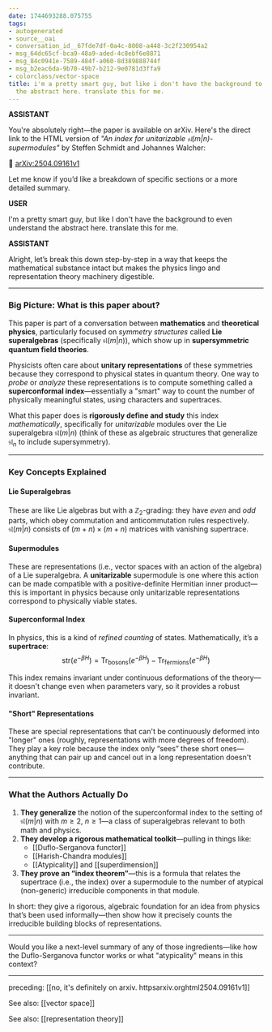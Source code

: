 ```yaml
---
date: 1744693288.075755
tags:
- autogenerated
- source__oai
- conversation_id__67fde7df-0a4c-8008-a448-3c2f230954a2
- msg_64dc65cf-bca9-48a9-aded-4c8ebf6e8871
- msg_84c0941e-7589-484f-a060-8d389888744f
- msg_b2eac6da-9b70-49b7-b212-9e0781d3ffa9
- colorclass/vector-space
title: i'm a pretty smart guy, but like i don't have the background to even understand
  the abstract here. translate this for me.
---
```


**ASSISTANT**

You're absolutely right—the paper is available on arXiv. Here's the direct link to the HTML version of *"An index for unitarizable $\mathfrak{sl}(m|n)$-supermodules"* by Steffen Schmidt and Johannes Walcher:

🔗 [arXiv:2504.09161v1](https://ar5iv.org/html/2504.09161v1)

Let me know if you’d like a breakdown of specific sections or a more detailed summary.


**USER**

I'm a pretty smart guy, but like I don't have the background to even understand the abstract here. translate this for me.


**ASSISTANT**

Alright, let’s break this down step-by-step in a way that keeps the mathematical substance intact but makes the physics lingo and representation theory machinery digestible.

---

### **Big Picture: What is this paper about?**

This paper is part of a conversation between **mathematics** and **theoretical physics**, particularly focused on *symmetry structures* called **Lie superalgebras** (specifically $\mathfrak{sl}(m|n)$), which show up in **supersymmetric quantum field theories**.

Physicists often care about **unitary representations** of these symmetries because they correspond to physical states in quantum theory. One way to *probe* or *analyze* these representations is to compute something called a **superconformal index**—essentially a "smart" way to count the number of physically meaningful states, using characters and supertraces.

What this paper does is **rigorously define and study** this index *mathematically*, specifically for *unitarizable* modules over the Lie superalgebra $\mathfrak{sl}(m|n)$ (think of these as algebraic structures that generalize $\mathfrak{sl}_n$ to include supersymmetry).

---

### **Key Concepts Explained**

#### **Lie Superalgebras**
These are like Lie algebras but with a $\mathbb{Z}_2$-grading: they have *even* and *odd* parts, which obey commutation and anticommutation rules respectively. $\mathfrak{sl}(m|n)$ consists of $(m+n) \times (m+n)$ matrices with vanishing supertrace.

#### **Supermodules**
These are representations (i.e., vector spaces with an action of the algebra) of a Lie superalgebra. A **unitarizable** supermodule is one where this action can be made compatible with a positive-definite Hermitian inner product—this is important in physics because only unitarizable representations correspond to physically viable states.

#### **Superconformal Index**
In physics, this is a kind of *refined counting* of states. Mathematically, it’s a **supertrace**: $$\mathrm{str}(e^{-\beta H}) = \mathrm{Tr}_{\text{bosons}}(e^{-\beta H}) - \mathrm{Tr}_{\text{fermions}}(e^{-\beta H})$$

This index remains invariant under continuous deformations of the theory—it doesn't change even when parameters vary, so it provides a robust invariant.

#### **"Short" Representations**
These are special representations that can't be continuously deformed into "longer" ones (roughly, representations with more degrees of freedom). They play a key role because the index only “sees” these short ones—anything that can pair up and cancel out in a long representation doesn't contribute.

---

### **What the Authors Actually Do**

1. **They generalize** the notion of the superconformal index to the setting of $\mathfrak{sl}(m|n)$ with $m \geq 2$, $n \geq 1$—a class of superalgebras relevant to both math and physics.
2. **They develop a rigorous mathematical toolkit**—pulling in things like:
   - [[Duflo-Serganova functor]]
   - [[Harish-Chandra modules]]
   - [[Atypicality]] and [[superdimension]]
3. **They prove an “index theorem”**—this is a formula that relates the supertrace (i.e., the index) over a supermodule to the number of atypical (non-generic) irreducible components in that module.

In short: they give a rigorous, algebraic foundation for an idea from physics that’s been used informally—then show how it precisely counts the irreducible building blocks of representations.

---

Would you like a next-level summary of any of those ingredients—like how the Duflo-Serganova functor works or what "atypicality" means in this context?


---

preceding: [[no, it's definitely on arxiv. httpsarxiv.orghtml2504.09161v1]]

See also: [[vector space]]


See also: [[representation theory]]
